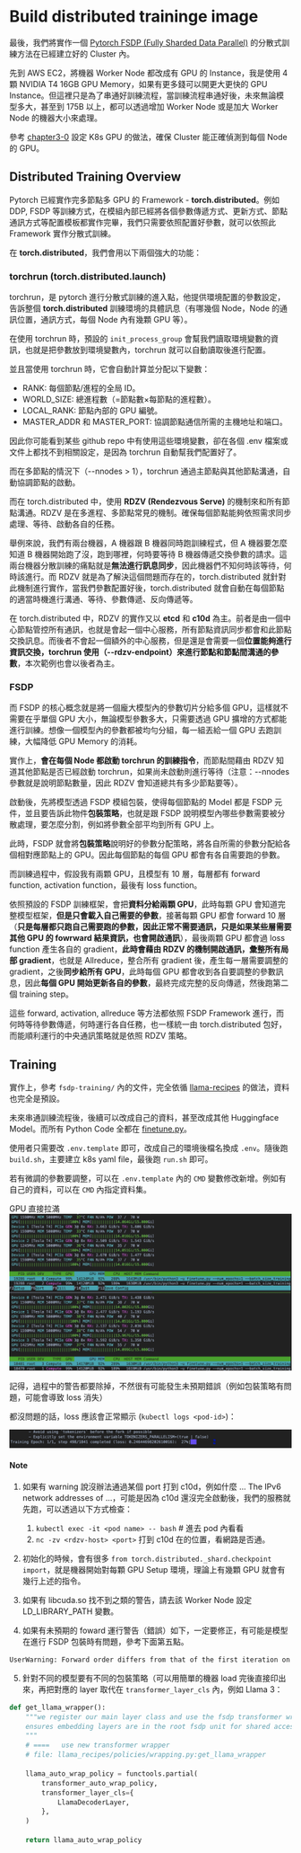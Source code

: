 # Build distributed traininge image

最後，我們將實作一個 [Pytorch FSDP (Fully Sharded Data Parallel)](https://pytorch.org/tutorials/intermediate/FSDP_adavnced_tutorial.html) 的分散式訓練方法在已經建立好的 Cluster 內。

先到 AWS EC2，將機器 Worker Node 都改成有 GPU 的 Instance，我是使用 4 顆 NVIDIA T4 16GB GPU Memory，如果有更多錢可以開更大更快的 GPU Instance。但這裡只是為了串通好訓練流程，當訓練流程串通好後，未來無論模型多大，甚至到 175B 以上，都可以透過增加 Worker Node 或是加大 Worker Node 的機器大小來處理。

參考 [chapter3-0](/03_LLM_full_finetune_on_k8s/chapter3-1-simple-test.md) 設定 K8s GPU 的做法，確保 Cluster 能正確偵測到每個 Node 的 GPU。

## Distributed Training Overview

Pytorch 已經實作完多節點多 GPU 的 Framework - **torch.distributed**。例如 DDP, FSDP 等訓練方式，在模組內部已經將各個參數傳遞方式、更新方式、節點通訊方式等配置模板都實作完畢，我們只需要依照配置好參數，就可以依照此 Framework 實作分散式訓練。

在 **torch.distributed**，我們會用以下兩個強大的功能：

### torchrun (torch.distributed.launch)

torchrun，是 pytorch 進行分散式訓練的進入點，他提供環境配置的參數設定，告訴整個 **torch.distributed** 訓練環境的具體訊息（有哪幾個 Node，Node 的通訊位置，通訊方式，每個 Node 內有幾顆 GPU 等）。

在使用 torchrun 時，預設的 `init_process_group` 會幫我們讀取環境變數的資訊，也就是把參數放到環境變數內，torchrun 就可以自動讀取後進行配置。

並且當使用 torchrun 時，它會自動計算並分配以下變數：
- RANK: 每個節點/進程的全局 ID。
- WORLD_SIZE: 總進程數（=節點數×每節點的進程數）。
- LOCAL_RANK: 節點內部的 GPU 編號。
- MASTER_ADDR 和 MASTER_PORT: 協調節點通信所需的主機地址和端口。

因此你可能看到某些 github repo 中有使用這些環境變數，卻在各個 .env 檔案或文件上都找不到相關設定，是因為 torchrun 自動幫我們配置好了。

而在多節點的情況下（--nnodes > 1），torchrun 通過主節點與其他節點溝通，自動協調節點的啟動。

而在 torch.distributed 中，使用 **RDZV (Rendezvous Serve)** 的機制來和所有節點溝通。RDZV 是在多進程、多節點常見的機制。確保每個節點能夠依照需求同步處理、等待、啟動各自的任務。

舉例來說，我們有兩台機器，A 機器跟 B 機器同時跑訓練程式，但 A 機器要怎麼知道 B 機器開始跑了沒，跑到哪裡，何時要等待 B 機器傳遞交換參數的請求。這兩台機器分散訓練的痛點就是**無法進行訊息同步**，因此機器們不知何時該等待，何時該進行。而 RDZV 就是為了解決這個問題而存在的，torch.distributed 就針對此機制進行實作，當我們參數配置好後，torch.distributed 就會自動在每個節點的適當時機進行溝通、等待、參數傳遞、反向傳遞等。

在 torch.distributed 中，RDZV 的實作又以 **etcd** 和 **c10d** 為主。前者是由一個中心節點管控所有通訊，也就是會起一個中心服務，所有節點資訊同步都會和此節點交換訊息。而後者不會起一個額外的中心服務，但是還是會需要一個**位置能夠進行資訊交換，torchrun 使用（--rdzv-endpoint）來進行節點和節點間溝通的參數**，本次範例也會以後者為主。

### FSDP

而 FSDP 的核心概念就是將一個龐大模型內的參數切片分給多個 GPU，這樣就不需要在乎單個 GPU 大小，無論模型參數多大，只需要透過 GPU 擴增的方式都能進行訓練。想像一個模型內的參數都被均勻分組，每一組丟給一個 GPU 去跑訓練，大幅降低 GPU Memory 的消耗。

實作上，**會在每個 Node 都啟動 torchrun 的訓練指令**，而節點間藉由 RDZV 知道其他節點是否已經啟動 torchrun，如果尚未啟動則進行等待（注意：--nnodes 參數就是說明節點數量，因此 RDZV 會知道總共有多少節點要等）。

啟動後，先將模型透過 FSDP 模組包裝，使得每個節點的 Model 都是 FSDP 元件，並且要告訴此物件**包裝策略**，也就是跟 FSDP 說明模型內哪些參數需要被分散處理，要怎麼分割，例如將參數全部平均到所有 GPU 上。

此時，FSDP 就會將**包裝策略**說明好的參數分配策略，將各自所需的參數分配給各個相對應節點上的 GPU。因此每個節點的每個 GPU 都會有各自需要跑的參數。

而訓練過程中，假設我有兩顆 GPU，且模型有 10 層，每層都有 forward function, activation function，最後有 loss function。

依照預設的 FSDP 訓練框架，會把**資料分給兩顆 GPU**，此時每顆 GPU 會知道完整模型框架，**但是只會載入自己需要的參數**，接著每顆 GPU 都會 forward 10 層（**只是每層都只跑自己需要跑的參數，因此正常不需要通訊，只是如果某些層需要其他 GPU 的 fowrward 結果資訊，也會開啟通訊**），最後兩顆 GPU 都會過 loss function 產生各自的 gradient，**此時會藉由 RDZV 的機制開啟通訊，彙整所有局部 gradient**，也就是 Allreduce，整合所有 gradient 後，產生每一層需要調整的 gradient，之後**同步給所有 GPU**，此時每個 GPU 都會收到各自要調整的參數訊息，因此**每個 GPU 開始更新各自的參數**，最終完成完整的反向傳遞，然後跑第二個 training step。

這些 forward, activation, allreduce 等方法都依照 FSDP Framework 進行，而何時等待參數傳遞，何時運行各自任務，也一樣統一由 torch.distributed 包好，而能順利運行的中央通訊策略就是依照 RDZV 策略。


## Training

實作上，參考 `fsdp-training/` 內的文件，完全依循 [llama-recipes](https://github.com/meta-llama/llama-recipes) 的做法，資料也完全是預設。

未來串通訓練流程後，後續可以改成自己的資料，甚至改成其他 Huggingface Model。而所有 Python Code 全都在 [finetune.py](/03_LLM_full_finetune_on_k8s/fsdp-training/finetune.py)。

使用者只需要改 `.env.template` 即可，改成自己的環境後檔名換成 `.env`。隨後跑 `build.sh`，主要建立 k8s yaml file，最後跑 `run.sh` 即可。

若有微調的參數要調整，可以在 `.env.template` 內的 `CMD` 變數修改新增。例如有自己的資料，可以在 `CMD` 內指定資料集。

GPU 直接拉滿
![](gpu.png)

記得，過程中的警告都要除掉，不然很有可能發生未預期錯誤（例如包裝策略有問題，可能會導致 loss 消失）

都沒問題的話，loss 應該會正常顯示 (`kubectl logs <pod-id>`)：

![](loss.png)

#### Note

1. 如果有 warning 說沒辦法通過某個 port 打到 c10d，例如什麼 ... The IPv6 network addresses of ...，可能是因為 c10d 還沒完全啟動後，我們的服務就先跑，可以透過以下方式檢查：
   1. `kubectl exec -it <pod name> -- bash` # 進去 pod 內看看
   2. `nc -zv <rdzv-host> <port>` 打到 c10d 在的位置，看網路是否通。

2. 初始化的時候，會有很多 `from torch.distributed._shard.checkpoint import`，就是機器開始對每顆 GPU Setup 環境，理論上有幾顆 GPU 就會有幾行上述的指令。

3. 如果有 libcuda.so 找不到之類的警告，請去該 Worker Node 設定 LD_LIBRARY_PATH 變數。

4. 如果有未預期的 foward 運行警告（錯誤）如下，一定要修正，有可能是模型在進行 FSDP 包裝時有問題，參考下面第五點。
   
```sh
UserWarning: Forward order differs from that of the first iteration on rank 7. Collectives are unchecked and may give incorrect results or hang.
```

5. 針對不同的模型要有不同的包裝策略（可以用簡單的機器 load 完後直接印出來，再把對應的 layer 取代在 `transformer_layer_cls` 內，例如 Llama 3：

```Python
def get_llama_wrapper():
    """we register our main layer class and use the fsdp transformer wrapping policy
    ensures embedding layers are in the root fsdp unit for shared access and that fsdp units map to transformer layers
    """
    # ====   use new transformer wrapper
    # file: llama_recipes/policies/wrapping.py:get_llama_wrapper

    llama_auto_wrap_policy = functools.partial(
        transformer_auto_wrap_policy,
        transformer_layer_cls={
            LlamaDecoderLayer,
        },
    )

    return llama_auto_wrap_policy
```